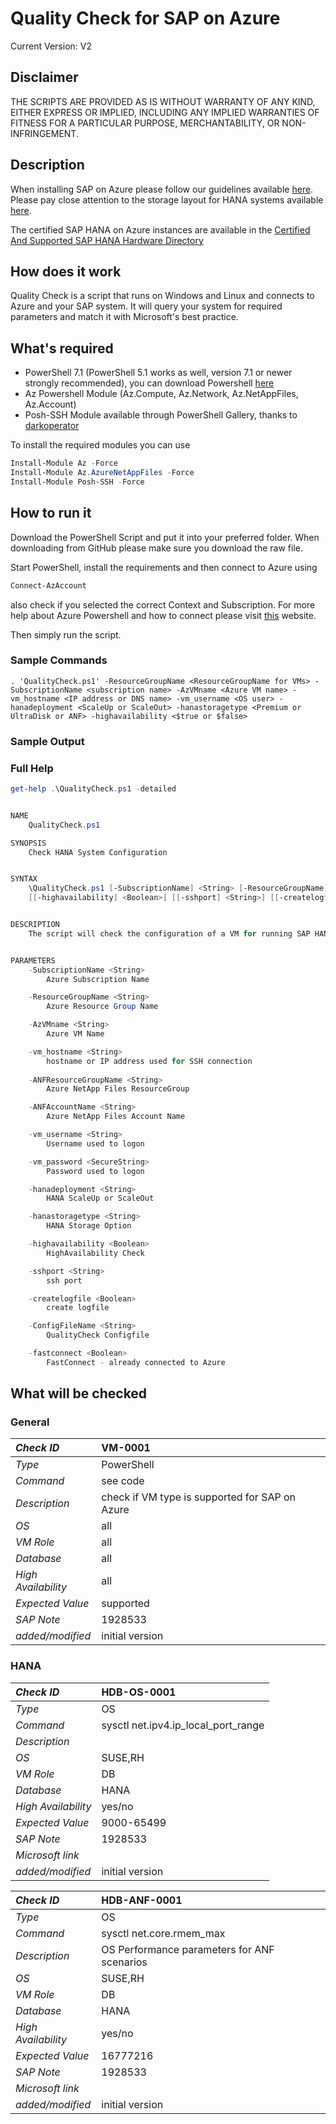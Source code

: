 # Quality Check for SAP on Azure

Current Version: V2

## Disclaimer

THE SCRIPTS ARE PROVIDED AS IS WITHOUT WARRANTY OF ANY KIND, EITHER EXPRESS OR IMPLIED, INCLUDING ANY IMPLIED WARRANTIES OF FITNESS FOR A PARTICULAR PURPOSE, MERCHANTABILITY, OR NON-INFRINGEMENT.

## Description

When installing SAP on Azure please follow our guidelines available [here](https://docs.microsoft.com/en-us/azure/virtual-machines/workloads/sap/get-started).
Please pay close attention to the storage layout for HANA systems available [here](https://docs.microsoft.com/en-us/azure/virtual-machines/workloads/sap/hana-vm-operations-storage).

The certified SAP HANA on Azure instances are available in the [Certified And Supported SAP HANA Hardware Directory](https://www.sap.com/dmc/exp/2014-09-02-hana-hardware/enEN/#/solutions?filters=iaas;ve:24)

## How does it work

Quality Check is a script that runs on Windows and Linux and connects to Azure and your SAP system.
It will query your system for required parameters and match it with Microsoft's best practice.

## What's required

* PowerShell 7.1 (PowerShell 5.1 works as well, version 7.1 or newer strongly recommended), you can download Powershell [here](https://aka.ms/powershell-release?tag=stable)
* Az Powershell Module (Az.Compute, Az.Network, Az.NetAppFiles, Az.Account)
* Posh-SSH Module available through PowerShell Gallery, thanks to [darkoperator](https://github.com/darkoperator/Posh-SSH)

To install the required modules you can use
```powershell
Install-Module Az -Force
Install-Module Az.AzureNetAppFiles -Force
Install-Module Posh-SSH -Force
```

## How to run it

Download the PowerShell Script and put it into your preferred folder.
When downloading from GitHub please make sure you download the raw file.

Start PowerShell, install the requirements and then connect to Azure using

```powershell
Connect-AzAccount
```

also check if you selected the correct Context and Subscription.
For more help about Azure Powershell and how to connect please visit [this](https://github.com/Azure/azure-powershell) website.

Then simply run the script.

### Sample Commands

```
. 'QualityCheck.ps1' -ResourceGroupName <ResourceGroupName for VMs> -SubscriptionName <subscription name> -AzVMname <Azure VM name> -vm_hostname <IP address or DNS name> -vm_username <OS user> -hanadeployment <ScaleUp or ScaleOut> -hanastoragetype <Premium or UltraDisk or ANF> -highavailability <$true or $false>
```

### Sample Output

### Full Help

```powershell
get-help .\QualityCheck.ps1 -detailed


NAME
    QualityCheck.ps1

SYNOPSIS
    Check HANA System Configuration


SYNTAX
    \QualityCheck.ps1 [-SubscriptionName] <String> [-ResourceGroupName] <String> [-AzVMname] <String> [-vm_hostname] <String> [[-ANFResourceGroupName] <String>] [[-ANFAccountName] <String>] [-vm_username] <String> [-vm_password] <SecureString> [[-hanadeployment] <String>] [[-hanastoragetype] <String>]      
    [[-highavailability] <Boolean>] [[-sshport] <String>] [[-createlogfile] <Boolean>] [[-ConfigFileName] <Object>] [[-fastconnect] <Object>] [<CommonParameters>]


DESCRIPTION
    The script will check the configuration of a VM for running SAP HANA


PARAMETERS
    -SubscriptionName <String>
        Azure Subscription Name

    -ResourceGroupName <String>
        Azure Resource Group Name

    -AzVMname <String>
        Azure VM Name

    -vm_hostname <String>
        hostname or IP address used for SSH connection
        
    -ANFResourceGroupName <String>
        Azure NetApp Files ResourceGroup

    -ANFAccountName <String>
        Azure NetApp Files Account Name

    -vm_username <String>
        Username used to logon

    -vm_password <SecureString>
        Password used to logon

    -hanadeployment <String>
        HANA ScaleUp or ScaleOut

    -hanastoragetype <String>
        HANA Storage Option

    -highavailability <Boolean>
        HighAvailability Check

    -sshport <String>
        ssh port

    -createlogfile <Boolean>
        create logfile

    -ConfigFileName <String>
        QualityCheck Configfile

    -fastconnect <Boolean>
        FastConnect - already connected to Azure

```

## What will be checked

### General

| *Check ID*            | VM-0001 |
|:----------------------|:--------|
| *Type*                | PowerShell  |
| *Command*             | see code |
| *Description*         | check if VM type is supported for SAP on Azure |
| *OS*                  | all |
| *VM Role*             | all |
| *Database*            | all |
| *High Availability*   | all |
| *Expected Value*      | supported |
| *SAP Note*            | 1928533 |
| *added/modified*      | initial version | 

### HANA

| *Check ID*            | HDB-OS-0001 |
|:----------------------|:--------|
| *Type*                | OS  |
| *Command*             | sysctl net.ipv4.ip_local_port_range |
| *Description*         | |
| *OS*                  | SUSE,RH |
| *VM Role*             | DB |
| *Database*            | HANA |
| *High Availability*   | yes/no |
| *Expected Value*      | 9000-65499 |
| *SAP Note*            | 1928533 |
| *Microsoft link*      | |
| *added/modified*      | initial version |  

| *Check ID*            |HDB-ANF-0001 |
|:----------------------|:--------|
| *Type*                | OS  |
| *Command*             | sysctl net.core.rmem_max |
| *Description*         | OS Performance parameters for ANF scenarios |
| *OS*                  | SUSE,RH |
| *VM Role*             | DB |
| *Database*            | HANA |
| *High Availability*   | yes/no |
| *Expected Value*      | 16777216 |
| *SAP Note*            | 1928533 |
| *Microsoft link*      | |
| *added/modified*      | initial version |  

